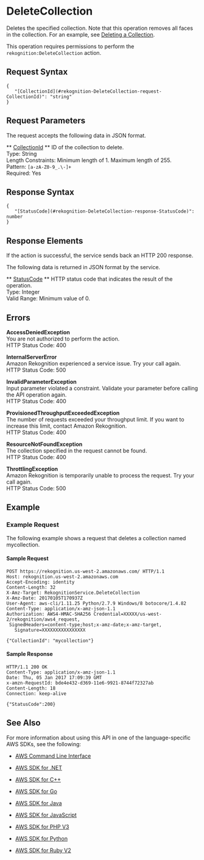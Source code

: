 # DeleteCollection<a name="API_DeleteCollection"></a>

Deletes the specified collection\. Note that this operation removes all faces in the collection\. For an example, see [Deleting a Collection](delete-collection-procedure.md)\.

This operation requires permissions to perform the `rekognition:DeleteCollection` action\.

## Request Syntax<a name="API_DeleteCollection_RequestSyntax"></a>

```
{
   "[CollectionId](#rekognition-DeleteCollection-request-CollectionId)": "string"
}
```

## Request Parameters<a name="API_DeleteCollection_RequestParameters"></a>

The request accepts the following data in JSON format\.

 ** [CollectionId](#API_DeleteCollection_RequestSyntax) **   <a name="rekognition-DeleteCollection-request-CollectionId"></a>
ID of the collection to delete\.  
Type: String  
Length Constraints: Minimum length of 1\. Maximum length of 255\.  
Pattern: `[a-zA-Z0-9_.\-]+`   
Required: Yes

## Response Syntax<a name="API_DeleteCollection_ResponseSyntax"></a>

```
{
   "[StatusCode](#rekognition-DeleteCollection-response-StatusCode)": number
}
```

## Response Elements<a name="API_DeleteCollection_ResponseElements"></a>

If the action is successful, the service sends back an HTTP 200 response\.

The following data is returned in JSON format by the service\.

 ** [StatusCode](#API_DeleteCollection_ResponseSyntax) **   <a name="rekognition-DeleteCollection-response-StatusCode"></a>
HTTP status code that indicates the result of the operation\.  
Type: Integer  
Valid Range: Minimum value of 0\.

## Errors<a name="API_DeleteCollection_Errors"></a>

 **AccessDeniedException**   
You are not authorized to perform the action\.  
HTTP Status Code: 400

 **InternalServerError**   
Amazon Rekognition experienced a service issue\. Try your call again\.  
HTTP Status Code: 500

 **InvalidParameterException**   
Input parameter violated a constraint\. Validate your parameter before calling the API operation again\.  
HTTP Status Code: 400

 **ProvisionedThroughputExceededException**   
The number of requests exceeded your throughput limit\. If you want to increase this limit, contact Amazon Rekognition\.  
HTTP Status Code: 400

 **ResourceNotFoundException**   
The collection specified in the request cannot be found\.  
HTTP Status Code: 400

 **ThrottlingException**   
Amazon Rekognition is temporarily unable to process the request\. Try your call again\.  
HTTP Status Code: 500

## Example<a name="API_DeleteCollection_Examples"></a>

### Example Request<a name="API_DeleteCollection_Example_1"></a>

The following example shows a request that deletes a collection named mycollection\.

#### Sample Request<a name="API_DeleteCollection_Example_1_Request"></a>

```
POST https://rekognition.us-west-2.amazonaws.com/ HTTP/1.1
Host: rekognition.us-west-2.amazonaws.com
Accept-Encoding: identity
Content-Length: 32
X-Amz-Target: RekognitionService.DeleteCollection
X-Amz-Date: 20170105T170937Z
User-Agent: aws-cli/1.11.25 Python/2.7.9 Windows/8 botocore/1.4.82
Content-Type: application/x-amz-json-1.1
Authorization: AWS4-HMAC-SHA256 Credential=XXXXX/us-west-2/rekognition/aws4_request,
 SignedHeaders=content-type;host;x-amz-date;x-amz-target,
   Signature=XXXXXXXXXXXXXXXX

{"CollectionId": "mycollection"}
```

#### Sample Response<a name="API_DeleteCollection_Example_1_Response"></a>

```
HTTP/1.1 200 OK
Content-Type: application/x-amz-json-1.1
Date: Thu, 05 Jan 2017 17:09:39 GMT
x-amzn-RequestId: bde4e432-d369-11e6-9921-8744f72327ab
Content-Length: 18
Connection: keep-alive

{"StatusCode":200}
```

## See Also<a name="API_DeleteCollection_SeeAlso"></a>

For more information about using this API in one of the language\-specific AWS SDKs, see the following:

+  [AWS Command Line Interface](http://docs.aws.amazon.com/goto/aws-cli/rekognition-2016-06-27/DeleteCollection) 

+  [AWS SDK for \.NET](http://docs.aws.amazon.com/goto/DotNetSDKV3/rekognition-2016-06-27/DeleteCollection) 

+  [AWS SDK for C\+\+](http://docs.aws.amazon.com/goto/SdkForCpp/rekognition-2016-06-27/DeleteCollection) 

+  [AWS SDK for Go](http://docs.aws.amazon.com/goto/SdkForGoV1/rekognition-2016-06-27/DeleteCollection) 

+  [AWS SDK for Java](http://docs.aws.amazon.com/goto/SdkForJava/rekognition-2016-06-27/DeleteCollection) 

+  [AWS SDK for JavaScript](http://docs.aws.amazon.com/goto/AWSJavaScriptSDK/rekognition-2016-06-27/DeleteCollection) 

+  [AWS SDK for PHP V3](http://docs.aws.amazon.com/goto/SdkForPHPV3/rekognition-2016-06-27/DeleteCollection) 

+  [AWS SDK for Python](http://docs.aws.amazon.com/goto/boto3/rekognition-2016-06-27/DeleteCollection) 

+  [AWS SDK for Ruby V2](http://docs.aws.amazon.com/goto/SdkForRubyV2/rekognition-2016-06-27/DeleteCollection) 